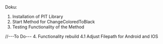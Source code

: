 Doku:
1. Installation of PIT Library
2. Start Method for ChangeColoredToBlack
3. Testing Functionality of the Method


//---To Do---
4. Functionality rebuild
4.1 Adjust Filepath for Android and IOS
